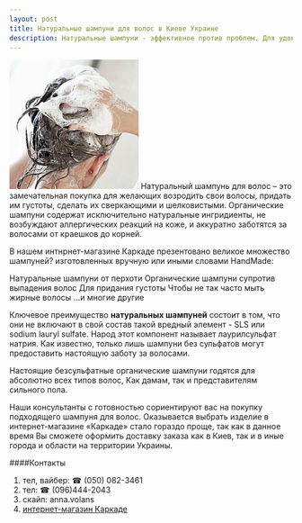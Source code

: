 ```yaml
---
layout: post
title: Натуральные шампуни для волос в Киеве Украине
description: Натуральные шампуни - эффективное против проблем. Для удовольствия. Консультант поможет подобрать.
---
```


![Натуральній шампунь karkade.com.ua](/images/shampun.jpg) Натуральный шампунь для волос – это замечательная покупка для желающих возродить свои волосы, придать им густоты, сделать их сверкающими и шелковистыми. Органические шампуни содержат исключительно натуральные ингридиенты, не возбуждают аллергических реакций на коже, и аккуратно заботятся за волосами от краешков до корней.

В нашем интнрнет-магазине Каркаде презентовано великое множество  шампуней? изготовленных вручную или иными словами HandMade:

Натуральные шампуни от перхоти
Органические шампуни супротив выпадения волос
Для придания густоты
Чтобы не так часто мыть жирные волосы
...и многие другие

Ключевое преимущество **натуральных шампуней** состоит в том, что они не включают в свой состав такой вредный элемент - SLS или sodium lauryl sulfate. Народ этот компонент называет лаурилсульфат натрия. Как известно, только лишь шампуни без сульфатов могут предоставить настоящую заботу за волосами.

Настоящие безсульфатные органические шампуни годятся для абсолютно всех типов волос, Как дамам, так и представителям сильного пола.

Наши консультанты с готовностью сориентируют вас на покупку подходящего шампуня для волос. Оказывается выбрать изделие в интернет-магазине «Каркаде» стало гораздо проще, так как в данное время Вы сможете оформить доставку заказа как в Киев, так и в иные города и области на территории Украины.


####Контакты
1. тел, вайбер: ☎ (050) 082-3461
2. тел: ☎  (096)444-2043
3. скайп: anna.volans
4. [интернет-магазин Каркаде](http://karkade.com.ua)

